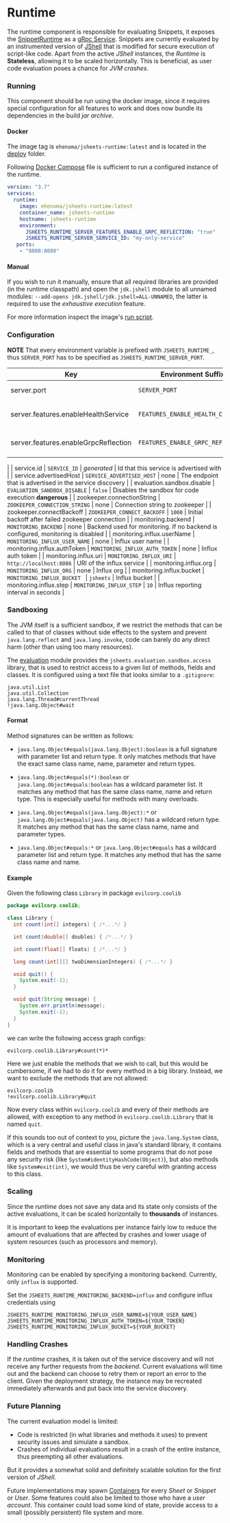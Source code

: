 # Runtime
The runtime component is responsible for evaluating Snippets,
it exposes the
[SnippetRuntime](../protocol/src/main/proto/jsheets/api/snippet_runtime.proto)
as a [gRpc Service](https://grpc.io).
Snippets are currently evaluated by an instrumented version of
[JShell](https://docs.oracle.com/javase/9/jshell/introduction-jshell.htm) that
is modified for secure execution of script-like code.
Apart from the active *JShell* instances, the *Runtime* is **Stateless**,
allowing it to be scaled
horizontally. This is beneficial, as user code evaluation poses a chance
for *JVM crashes*.

### Running
This component should be run using the docker image, since it requires
special configuration for all features to work and does now bundle its
dependencies in the build *jar archive*.
#### Docker
The image tag is `ehenoma/jsheets-runtime:latest` and is located in the
[deploy](./deploy) folder.

Following [Docker Compose](https://docs.docker.com/compose/) file is sufficient
to run a configured instance of the runtime.

```yml
version: "3.7"
services:
  runtime:
    image: ehenoma/jsheets-runtime:latest
    container_name: jsheets-runtime
    hostname: jsheets-runtime
    environment:
      JSHEETS_RUNTIME_SERVER_FEATURES_ENABLE_GRPC_REFLECTION: "true"
      JSHEETS_RUNTIME_SERVER_SERVICE_ID: "my-only-service"
   ports:
    - "8080:8080"
```

#### Manual
If you wish to run it manually, ensure that all required libraries are provided
(in the runtime classpath) and open the `jdk.jshell` module to all unnamed modules:
`--add-opens jdk.jshell/jdk.jshell=ALL-UNNAMED`, the latter is required to use
the *exhaustive execution* feature.

For more information inspect the image's [run script](./deploy/entrypoint.sh).

### Configuration

**NOTE** That every environment variable is prefixed with `JSHEETS_RUNTIME_`,
thus `SERVER_PORT` has to be specified as `JSHEETS_RUNTIME_SERVER_PORT`.

| Key | Environment Suffix | Default | Description |
|-----|-------------|---------|-------------|
| server.port | `SERVER_PORT` | `8080` | gRpc Server Port |
| server.features.enableHealthService | `FEATURES_ENABLE_HEALTH_CHECK` | `true` | Toggles the Health Service |
| server.features.enableGrpcReflection | `FEATURES_ENABLE_GRPC_REFLECTION` | `false` | Toggles the Health Service |
|
| service.id | `SERVICE_ID` | *generated* | Id that this service is advertised with |
| service.advertisedHost | `SERVICE_ADVERTISED_HOST` | none | The endpoint that is advertised in the service discovery |
| evaluation.sandbox.disable | `EVALUATION_SANDBOX_DISABLE` | `false` | Disables the sandbox for code execution **dangerous** |
| zookeeper.connectionString | `ZOOKEEPER_CONNECTION_STRING` | none | Connection string to zookeeper |
| zookeeper.connectBackoff | `ZOOKEEPER_CONNECT_BACKOFF` | `1000` | Initial backoff after failed zookeeper connection |
| monitoring.backend | `MONITORING_BACKEND` | none | Backend used for monitoring. If no backend is configured, monitoring is disabled |
| monitoring.influx.userName | `MONITORING_INFLUX_USER_NAME` | none | Influx user name |
| monitoring.influx.authToken | `MONITORING_INFLUX_AUTH_TOKEN` | none | Influx auth token |
| monitoring.influx.uri | `MONITORING_INFLUX_URI` | `http://localhost:8086` | URI of the influx service |
| monitoring.influx.org | `MONITORING_INFLUX_ORG` | none | Influx org |
| monitoring.influx.bucket | `MONITORING_INFLUX_BUCKET ` | `jsheets` | Influx bucket |
| monitoring.influx.step | `MONITORING_INFLUX_STEP` | `10` | Influx reporting interval in seconds |

### Sandboxing
The JVM itself is a sufficient sandbox, if we restrict the methods
that can be called to that of classes without side effects to the system
and prevent `java.lang.reflect` and `java.lang.invoke`, code can
barely do any direct harm (other than using too many resources).

The [evaluation](../evaluation) module provides the
`jsheets.evaluation.sandbox.access` library, that is used to restrict
access to a given list of methods, fields and classes. It is configured
using a text file that looks similar to a `.gitignore`:

```
java.util.List
java.util.Collection
java.lang.Thread#currentThread
!java.lang.Object#wait
```

#### Format
Method signatures can be written as follows:

- `java.lang.Object#equals(java.lang.Object):boolean` is a full signature with
parameter list and return type. It only matches methods that have the exact
same class name, name, parameter and return types.

- `java.lang.Object#equals(*):boolean` or `java.lang.Object#equals:boolean`
has a wildcard parameter list. It matches any method that has the same class
name, name and return type. This is especially useful for methods with many
overloads.

- `java.lang.Object#equals(java.lang.Object):*` or
`java.lang.Object#equals(java.lang.Object)` has a wildcard return type. It
matches any method that has the same class name, name and parameter types.

- `java.lang.Object#equals:*` or `java.lang.Object#equals` has a wildcard
parameter list and return type. It matches any method that has the same class
name and name.

#### Example
Given the following class `Library` in package `evilcorp.coolib`
```java
package evilcorp.coolib;

class Library {
  int count(int[] integers) { /*...*/ }

  int count(double[] doubles) { /*...*/ }

  int count(float[] floats) { /*...*/ }

  long count(int[][] twoDimensionIntegers) { /*...*/ }

  void quit() {
    System.exit(-1);
  }

  void quit(String message) {
    System.err.println(message);
    System.exit(-1);
  }
}
```

we can write the following access graph configs:

```
evilcorp.coolib.Library#count(*)*
```
Here we just enable the methods that we wish to call, but this would be
cumbersome, if we had to do it for every method in a big library.
Instead, we want to exclude the methods that are not allowed:
```
evilcorp.coolib
!evilcorp.coolib.Library#quit
```
Now every class within `evilcorp.coolib` and every of their methods are
allowed, with exception to any method in `evilcorp.coolib.Library` that
is named `quit`.

If this sounds too out of context to you, picture the `java.lang.System` class,
which is a very central and useful class in java's standard library, it contains
fields and methods that are essential to some programs that do not pose any
security risk (like `System#identityHashCode(Object)`), but also methods like
`System#exit(int)`, we would thus be very careful with granting access to
this class.

### Scaling
Since the *runtime* does not save any data and its state only consists of
the active evaluations, it can be scaled horizontally to **thousands** of
instances.

It is important to keep the evaluations per instance fairly low to
reduce the amount of evaluations that are affected by crashes and
lower usage of system resources (such as processors and memory).

### Monitoring
Monitoring can be enabled by specifying a monitoring backend.
Currently, only `influx` is supported.

Set the `JSHEETS_RUNTIME_MONITORING_BACKEND=influx` and configure influx
credentials using
```dotenv
JSHEETS_RUNTIME_MONITORING_INFLUX_USER_NAMKE=${YOUR_USER_NAME}
JSHEETS_RUNTIME_MONITORING_INFLUX_AUTH_TOKEN=${YOUR_TOKEN}
JSHEETS_RUNTIME_MONITORING_INFLUX_BUCKET=${YOUR_BUCKET}
```


### Handling Crashes
If the *runtime* crashes, it is taken out of the service discovery and will not
receive any further requests from the *backend*. Current evaluations will time
out and the backend can choose to retry them or report an error to the client.
Given the deployment strategy, the instance may be recreated immediately
afterwards and put back into the service discovery.

### Future Planning

The current evaluation model is limited:
- Code is restricted (in what libraries and methods it uses)
to prevent security issues and simulate a sandbox.
- Crashes of individual evaluations result in a crash of the entire instance,
thus preempting all other evaluations.

But it provides a somewhat solid and definitely scalable solution for the
first version of *JShell*.

Future implementations may spawn [Containers](https://linuxcontainers.org/)
for every *Sheet* or *Snippet* or *User*. Some features could also be
limited to those who have a *user account*. This container could load some kind
of state, provide access to a small (possibly persistent) file system and more.